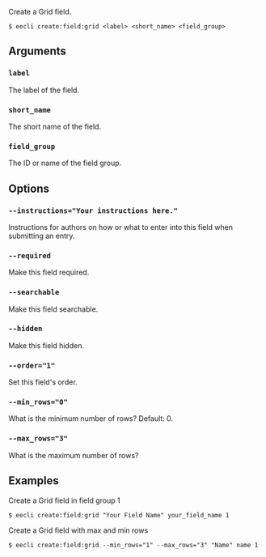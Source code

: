 Create a Grid field.

```
$ eecli create:field:grid <label> <short_name> <field_group>
```

## Arguments

### `label`

The label of the field.

### `short_name`

The short name of the field.

### `field_group`

The ID or name of the field group.

## Options

### `--instructions="Your instructions here."`

Instructions for authors on how or what to enter into this field when submitting an entry.

### `--required`

Make this field required.

### `--searchable`

Make this field searchable.

### `--hidden`

Make this field hidden.

### `--order="1"`

Set this field's order.

### `--min_rows="0"`

What is the minimum number of rows? Default: 0.

### `--max_rows="3"`

What is the maximum number of rows?

## Examples

Create a Grid field in field group 1

```
$ eecli create:field:grid "Your Field Name" your_field_name 1
```

Create a Grid field with max and min rows

```
$ eecli create:field:grid --min_rows="1" --max_rows="3" "Name" name 1
```